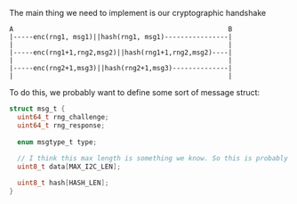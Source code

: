 The main thing we need to implement is our cryptographic handshake

```
A                                                      B
|-----enc(rng1, msg1)||hash(rng1, msg1)----------------|
|                                                      |
|-----enc(rng1+1,rng2,msg2)||hash(rng1+1,rng2,msg2)----|
|                                                      |
|-----enc(rng2+1,msg3)||hash(rng2+1,msg3)--------------|
|                                                      |
```

To do this, we probably want to define some sort of message struct:

```C
struct msg_t {
  uint64_t rng_challenge;
  uint64_t rng_response;
  
  enum msgtype_t type;
  
  // I think this max length is something we know. So this is probably the safest way to do it
  uint8_t data[MAX_I2C_LEN];

  uint8_t hash[HASH_LEN];
}
```


